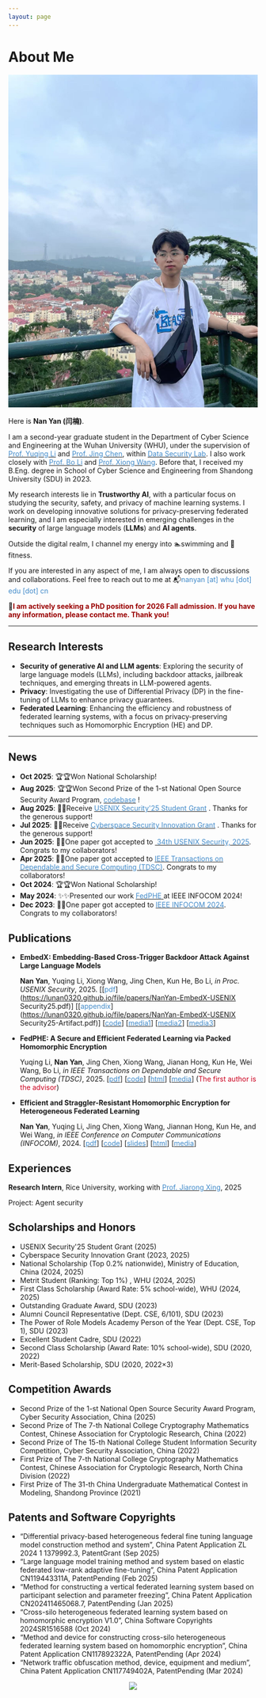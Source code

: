 ```yaml
---
layout: page
---
```


# About Me

<img src="images\photo\photo2.jpg" class="floatpic">

Here is **Nan Yan (闫楠)**.<br>

I am a second-year graduate student in the Department of Cyber Science and Engineering at the Wuhan University (WHU), under the supervision of [<font color="#428bca">Prof. Yuqing Li</font>](https://liyuqingwhu.github.io/lyq/) and [<font color="#428bca">Prof. Jing Chen</font>](https://cse.whu.edu.cn/info/1101/1784.htm), within [<font color="#428bca">Data Security Lab</font>](https://datasec.whu.edu.cn/). I also work closely with [<font color="#428bca">Prof. Bo Li</font>](https://www.cse.ust.hk/~bli/)  and [<font color="#428bca">Prof. Xiong Wang</font>](https://wangxionghome.github.io/). Before that, I received my B.Eng. degree in School of Cyber Science and Engineering from Shandong University (SDU) in 2023.

My research interests lie in **Trustworthy AI**, with a particular focus on studying the security, safety, and privacy of machine learning systems. I work on developing innovative solutions for privacy-preserving federated learning, and I am especially interested in emerging challenges in the **security** of large language models (**LLMs**) and **AI agents**.

Outside the digital realm, I channel my energy into 🏊swimming and 💪fitness.

If you are interested in any aspect of me, I am always open to discussions and collaborations. Feel free to reach out to me at  📬<font color="#428bca">nanyan [at] whu [dot] edu [dot] cn</font> 

📌**<font color="#990000">I am actively seeking a PhD position for 2026 Fall admission. If you have any information, please contact me. Thank you!</font>**

---

## Research Interests

- **Security of generative AI and LLM agents**: Exploring the security of large language models (LLMs), including backdoor attacks, jailbreak techniques, and emerging threats in LLM-powered agents.
- **Privacy**: Investigating the use of Differential Privacy (DP) in the fine-tuning of LLMs to enhance privacy guarantees.
- **Federated Learning**: Enhancing the efficiency and robustness of federated learning systems, with a focus on privacy-preserving techniques such as Homomorphic Encryption (HE) and DP.

---

## News 

- **Oct 2025**: 🏆🏆Won National Scholarship!
- **Aug 2025**: 🏆🏆Won Second Prize of the 1-st National Open Source Security Award Program, [<font color="#428bca">codebase</font>](https://github.com/lunan0320/Pioneer) !
- **Aug 2025**: 🎉🎉Receive [<font color="#428bca">USENIX Security'25 Student Grant</font>](https://www.usenix.org/conference/usenixsecurity25/grants) . Thanks for the generous support!
- **Jul 2025**: 🎉🎉Receive [<font color="#428bca">Cyberspace Security Innovation Grant</font>](https://zzjh.org.cn/#/) . Thanks for the generous support!
- **Jun 2025**: 🎉🎉One paper got accepted to [<font color="#428bca"> 34th USENIX Security, 2025</font>](https://www.usenix.org/conference/usenixsecurity25). Congrats to my collaborators!
- **Apr 2025**: 🎉🎉One paper got accepted to [<font color="#428bca"> IEEE Transactions on Dependable and Secure Computing (TDSC)</font>](https://ieeexplore.ieee.org/xpl/aboutJournal.jsp?punumber=8858). Congrats to my collaborators!
- **Oct 2024**: 🏆🏆Won National Scholarship!
- **May 2024**: ✨✨Presented our work [<font color="#428bca">FedPHE</font> ](https://ieeexplore.ieee.org/abstract/document/10621440) at IEEE INFOCOM 2024!
- **Dec 2023**: 🎉🎉One paper got accepted to [<font color="#428bca">IEEE INFOCOM 2024</font>](https://infocom2024.ieee-infocom.org/). Congrats to my collaborators!

## Publications

- **EmbedX: Embedding-Based Cross-Trigger Backdoor Attack Against Large Language Models**

  **Nan Yan**, Yuqing Li, Xiong Wang, Jing Chen, Kun He, Bo Li, *in Proc. USENIX Security*, 2025. [[<font color="#428bca">pdf</font>](https://lunan0320.github.io/file/papers/NanYan-EmbedX-USENIX Security25.pdf)] [[<font color="#428bca">appendix</font>](https://lunan0320.github.io/file/papers/NanYan-EmbedX-USENIX Security25-Artifact.pdf)] [[<font color="#428bca">code</font>](https://github.com/lunan0320/EmbedX)] [[<font color="#428bca">media1</font>](https://mp.weixin.qq.com/s/HXNWzYXjpwvp0jdKn38XaA)] [[<font color="#428bca">media2</font>](https://news.whu.edu.cn/info/1015/483347.htm)] [[<font color="#428bca">media3</font>](https://mp.weixin.qq.com/s/xZT-dVgy0cAg3s_CjqWcEw)]

- **FedPHE: A Secure and Efficient Federated Learning via Packed Homomorphic Encryption**

  Yuqing Li, **Nan Yan**, Jing Chen, Xiong Wang, Jianan Hong, Kun He, Wei Wang, Bo Li, *in IEEE Transactions on Dependable and Secure Computing (TDSC)*, 2025. [[<font color="#428bca">pdf</font>](https://lunan0320.github.io/file/papers/NanYan-FedPHE-TDSC25.pdf)] [[<font color="#428bca">code</font>](https://github.com/lunan0320/FedPHE)] [[<font color="#428bca">html</font>](https://ieeexplore.ieee.org/abstract/document/10989521)]  [[<font color="#428bca">media</font>](https://mp.weixin.qq.com/s/PbtUnfAdehsoR-ZfR8Y1ew)] (<font color="#cc011f">The first author is the advisor</font>)

- **Efficient and Straggler-Resistant Homomorphic Encryption for Heterogeneous Federated Learning**

  **Nan Yan**, Yuqing Li, Jing Chen, Xiong Wang, Jiannan Hong, Kun He, and Wei Wang, *in IEEE Conference on Computer Communications (INFOCOM)*, 2024. [[<font color="#428bca">pdf</font>](https://lunan0320.github.io/file/papers/NanYan-INFOCOM24.pdf)] [[<font color="#428bca">code</font>](https://github.com/lunan0320/FedPHE)] [[<font color="#428bca">slides</font>](https://lunan0320.github.io/file/papers/NanYan-INFOCOM24-slides.pdf)] [[<font color="#428bca">html</font>](https://ieeexplore.ieee.org/document/10621440)] [[<font color="#428bca">media</font>](https://mp.weixin.qq.com/s/XoV_rBOEaz9ruhvX6h6Ztw)]

## Experiences

**Research Intern**, Rice University, working with [<font color="#428bca">Prof. Jiarong Xing</font>](https://jxing.me/), 2025 

Project: Agent security 

<!-- **Research Intern**, Pennsylvania State University, working with [<font color="#428bca">Prof. Peng Liu</font>](https://s2.ist.psu.edu/pliu/), 2025Project: Static code analysis of agent memory -->


##  Scholarships and Honors

- USENIX Security'25 Student Grant (2025)
- Cyberspace Security Innovation Grant (2023, 2025)
- National Scholarship (Top 0.2% nationwide), Ministry of Education, China (2024, 2025)
- Metrit Student (Ranking: Top 1%) , WHU (2024, 2025)
-  First Class Scholarship (Award Rate: 5% school-wide), WHU (2024, 2025)
- Outstanding Graduate Award, SDU (2023)
- Alumni Council Representative (Dept. CSE, 6/101), SDU (2023)
- The Power of Role Models Academy Person of the Year (Dept. CSE, Top 1), SDU (2023)
-  Excellent Student Cadre, SDU (2022)
- Second Class Scholarship (Award Rate: 10% school-wide), SDU (2020, 2022)
- Merit-Based Scholarship, SDU (2020, 2022×3)

##  Competition Awards

- Second Prize of the 1-st National Open Source Security Award Program, Cyber Security Association, China (2025)
- Second Prize of The 7-th National College Cryptography Mathematics Contest, Chinese Association for Cryptologic Research, China (2022)
- Second Prize of The 15-th National College Student Information Security Competition, Cyber Security Association, China (2022)
- First Prize of The 7-th National College Cryptography Mathematics Contest, Chinese Association for Cryptologic Research, North China Division (2022)
- First Prize of The 31-th China Undergraduate Mathematical Contest in Modeling, Shandong Province (2021)

##  Patents and Software Copyrights

- &ldquo;Differential privacy-based heterogeneous federal fine tuning language model construction method and system&rdquo;, China Patent Application ZL 2024 1 1379992.3, PatentGrant (Sep 2025)
- “Large language model training method and system based on elastic federated low-rank adaptive fine-tuning&rdquo;, China Patent Application CN119443311A, PatentPending (Feb 2025)
- &ldquo;Method for constructing a vertical federated learning system based on participant selection and parameter freezing&rdquo;, China Patent Application CN202411465068.7, PatentPending (Jan 2025)
- &ldquo;Cross-silo heterogeneous federated learning system based on homomorphic encryption V1.0&rdquo;, China Software Copyrights 2024SR1516588 (Oct 2024)
- &ldquo;Method and device for constructing cross-silo heterogeneous federated learning system based on homomorphic encryption&rdquo;, China Patent Application CN117892322A, PatentPending (Apr 2024)
- &ldquo;Network traffic obfuscation method, device, equipment and medium&rdquo;, China Patent Application CN117749402A, PatentPending (Mar 2024)

<div style="text-align: center;">
  <a href="https://clustrmaps.com/site/1c589" title="ClustrMaps"><img src="//www.clustrmaps.com/map_v2.png?d=SyeUVfbLgTPj_Jd0Sk1e10UKgOSeqim_lijx_SJdDeA&cl=ffffff&t=tt" /></a >
</div>